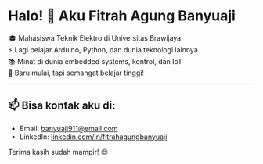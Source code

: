# Halo! 👋 Aku Fitrah Agung Banyuaji

🎓 Mahasiswa Teknik Elektro di Universitas Brawijaya  
⚡ Lagi belajar Arduino, Python, dan dunia teknologi lainnya  
📚 Minat di dunia embedded systems, kontrol, dan IoT  
🔧 Baru mulai, tapi semangat belajar tinggi!

---

## 📫 Bisa kontak aku di:
- Email: banyuaji911@email.com
- LinkedIn: [linkedin.com/in/fitrahagungbanyuaji](https://linkedin.com/in/fitrahagungbanyuaji)

Terima kasih sudah mampir! 😊

<!--
**fitrahagung/fitrahagung** is a ✨ _special_ ✨ repository because its `README.md` (this file) appears on your GitHub profile.

Here are some ideas to get you started:

- 🔭 I’m currently working on ...
- 🌱 I’m currently learning ...
- 👯 I’m looking to collaborate on ...
- 🤔 I’m looking for help with ...
- 💬 Ask me about ...
- 📫 How to reach me: ...
- 😄 Pronouns: ...
- ⚡ Fun fact: ...
-->
